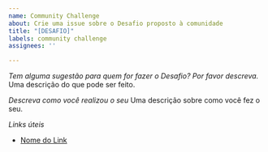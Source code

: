 ```yaml
---
name: Community Challenge
about: Crie uma issue sobre o Desafio proposto à comunidade
title: "[DESAFIO]"
labels: community challenge
assignees: ''

---
```


*Tem alguma sugestão para quem for fazer o Desafio? Por favor descreva.*
Uma descrição do que pode ser feito.

  *Descreva como você realizou o seu*
 Uma descrição sobre como você fez o seu.

  *Links úteis*
- [Nome do Link](URL)
